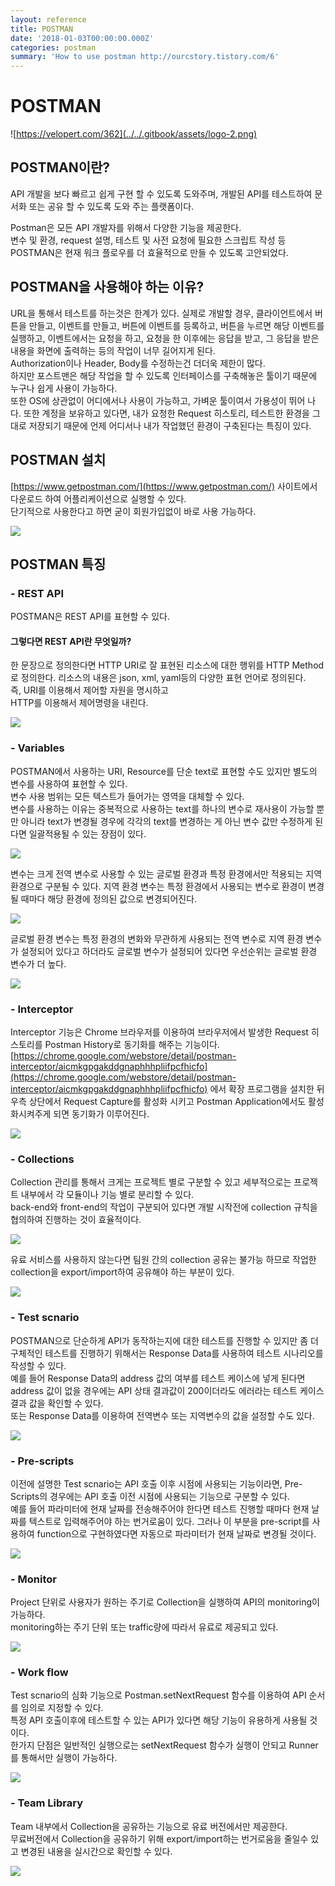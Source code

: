 ```yaml
---
layout: reference
title: POSTMAN
date: '2018-01-03T00:00:00.000Z'
categories: postman
summary: 'How to use postman http://ourcstory.tistory.com/6'
---
```


# POSTMAN

![https://velopert.com/362](../../.gitbook/assets/logo-2.png)

## POSTMAN이란?

API 개발을 보다 빠르고 쉽게 구현 할 수 있도록 도와주며, 개발된 API를 테스트하여 문서화 또는 공유 할 수 있도록 도와 주는 플랫폼이다.   
  
 Postman은 모든 API 개발자를 위해서 다양한 기능을 제공한다.   
 변수 및 환경, request 설명, 테스트 및 사전 요청에 필요한 스크립트 작성 등 POSTMAN은 현재 워크 플로우를 더 효율적으로 만들 수 있도록 고안되었다.

## POSTMAN을 사용해야 하는 이유?

URL을 통해서 테스트를 하는것은 한계가 있다. 실제로 개발할 경우, 클라이언트에서 버튼을 만들고, 이벤트를 만들고, 버튼에 이벤트를 등록하고, 버튼을 누르면 해당 이벤트를 실행하고, 이벤트에서는 요청을 하고, 요청을 한 이후에는 응답을 받고, 그 응답을 받은 내용을 화면에 출력하는 등의 작업이 너무 길어지게 된다.  
Authorization이나 Header, Body를 수정하는건 더더욱 제한이 많다.  
 하지만 포스트맨은 해당 작업을 할 수 있도록 인터페이스를 구축해놓은 툴이기 때문에 누구나 쉽게 사용이 가능하다.   
 또한 OS에 상관없이 어디에서나 사용이 가능하고, 가벼운 툴이여서 가용성이 뛰어 나다. 또한 계정을 보유하고 있다면, 내가 요청한 Request 히스토리, 테스트한 환경을 그대로 저장되기 때문에 언제 어디서나 내가 작업했던 환경이 구축된다는 특징이 있다.

## POSTMAN 설치

[https://www.getpostman.com/](https://www.getpostman.com/) 사이트에서 다운로드 하여 어플리케이션으로 실행할 수 있다.  
 단기적으로 사용한다고 하면 굳이 회원가입없이 바로 사용 가능하다.   
  
 ![](../../.gitbook/assets/postman_download.png)

## POSTMAN 특징

### - REST API

POSTMAN은 REST API를 표현할 수 있다.   


#### 그렇다면 REST API란 무엇일까?

한 문장으로 정의한다면 HTTP URI로 잘 표현된 리소스에 대한 행위를 HTTP Method로 정의한다. 리소스의 내용은 json, xml, yaml등의 다양한 표현 언어로 정의된다.  
 즉, URI를 이용해서 제어할 자원을 명시하고  
 HTTP를 이용해서 제어명령을 내린다.  
  
 ![](../../.gitbook/assets/restapi.png)

### - Variables

POSTMAN에서 사용하는 URI, Resource를 단순 text로 표현할 수도 있지만 별도의 변수를 사용하여 표현할 수 있다.  
 변수 사용 범위는 모든 텍스트가 들어가는 영역을 대체할 수 있다.   
 변수를 사용하는 이유는 중복적으로 사용하는 text를 하나의 변수로 재사용이 가능할 뿐만 아니라 text가 변경될 경우에 각각의 text를 변경하는 게 아닌 변수 값만 수정하게 된다면 일괄적용될 수 있는 장점이 있다.   
  
 ![](../../.gitbook/assets/variable.png) 

변수는 크게 전역 변수로 사용할 수 있는 글로벌 환경과 특정 환경에서만 적용되는 지역 환경으로 구분될 수 있다. 지역 환경 변수는 특정 환경에서 사용되는 변수로 환경이 변경될 때마다 해당 환경에 정의된 값으로 변경되어진다.   
  
 ![](../../.gitbook/assets/variable-local.png) 

글로벌 환경 변수는 특정 환경의 변화와 무관하게 사용되는 전역 변수로 지역 환경 변수가 설정되어 있다고 하더라도 글로벌 변수가 설정되어 있다면 우선순위는 글로벌 환경 변수가 더 높다.   
  
 ![](../../.gitbook/assets/variable-global.png)

### - Interceptor

Interceptor 기능은 Chrome 브라우저를 이용하여 브라우저에서 발생한 Request 히스토리를 Postman History로 동기화를 해주는 기능이다.  
 [https://chrome.google.com/webstore/detail/postman-interceptor/aicmkgpgakddgnaphhhpliifpcfhicfo](https://chrome.google.com/webstore/detail/postman-interceptor/aicmkgpgakddgnaphhhpliifpcfhicfo) 에서 확장 프로그램을 설치한 뒤 우측 상단에서 Request Capture를 활성화 시키고 Postman Application에서도 활성화시켜주게 되면 동기화가 이루어진다.   
  
 ![](../../.gitbook/assets/postman-interceptor.png)

### - Collections

Collection 관리를 통해서 크게는 프로젝트 별로 구분할 수 있고 세부적으로는 프로젝트 내부에서 각 모듈이나 기능 별로 분리할 수 있다.   
 back-end와 front-end의 작업이 구분되어 있다면 개발 시작전에 collection 규칙을 협의하여 진행하는 것이 효율적이다.   
  
 ![](../../.gitbook/assets/collection.png) 

유료 서비스를 사용하지 않는다면 팀원 간의 collection 공유는 불가능 하므로 작업한 collection을 export/import하여 공유해야 하는 부분이 있다.   
  
 ![](../../.gitbook/assets/collection2.png)

### - Test scnario

POSTMAN으로 단순하게 API가 동작하는지에 대한 테스트를 진행할 수 있지만 좀 더 구체적인 테스트를 진행하기 위해서는 Response Data를 사용하여 테스트 시나리오를 작성할 수 있다.   
 예를 들어 Response Data의 address 값의 여부를 테스트 케이스에 넣게 된다면 address 값이 없을 경우에는 API 상태 결과값이 200이더라도 에러라는 테스트 케이스 결과 값을 확인할 수 있다.   
 또는 Response Data를 이용하여 전역변수 또는 지역변수의 값을 설정할 수도 있다.   
  
 ![](../../.gitbook/assets/test-scnario.png)

### - Pre-scripts

이전에 설명한 Test scnario는 API 호출 이후 시점에 사용되는 기능이라면, Pre-Scripts의 경우에는 API 호출 이전 시점에 사용되는 기능으로 구분할 수 있다.  
 예를 들어 파라미터에 현재 날짜를 전송해주어야 한다면 테스트 진행할 때마다 현재 날짜를 텍스트로 입력해주어야 하는 번거로움이 있다. 그러나 이 부분을 pre-script를 사용하여 function으로 구현하였다면 자동으로 파라미터가 현재 날짜로 변경될 것이다.   
  
 ![](../../.gitbook/assets/pre-script.png)

### - Monitor

Project 단위로 사용자가 원하는 주기로 Collection을 실행하여 API의 monitoring이 가능하다.   
 monitoring하는 주기 단위 또는 traffic량에 따라서 유료로 제공되고 있다.   
  
 ![](../../.gitbook/assets/monitor.png)

### - Work flow

Test scnario의 심화 기능으로 Postman.setNextRequest 함수를 이용하여 API 순서를 임의로 지정할 수 있다.   
 특정 API 호출이후에 테스트할 수 있는 API가 있다면 해당 기능이 유용하게 사용될 것이다.   
 한가지 단점은 일반적인 실행으로는 setNextRequest 함수가 실행이 안되고 Runner를 통해서만 실행이 가능하다.   
  
 ![](../../.gitbook/assets/workflow.png)

### - Team Library

Team 내부에서 Collection을 공유하는 기능으로 유료 버전에서만 제공한다.   
 무료버전에서 Collection을 공유하기 위해 export/import하는 번거로움을 줄일수 있고 변경된 내용을 실시간으로 확인할 수 있다.   
  
 ![](../../.gitbook/assets/library.png)

